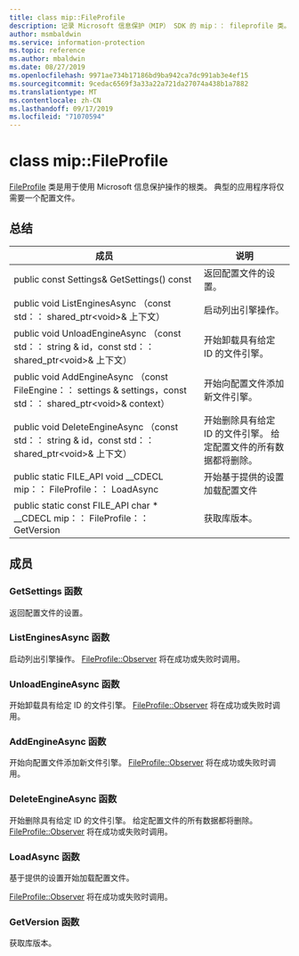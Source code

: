 ```yaml
---
title: class mip::FileProfile
description: 记录 Microsoft 信息保护（MIP） SDK 的 mip：： fileprofile 类。
author: msmbaldwin
ms.service: information-protection
ms.topic: reference
ms.author: mbaldwin
ms.date: 08/27/2019
ms.openlocfilehash: 9971ae734b17186bd9ba942ca7dc991ab3e4ef15
ms.sourcegitcommit: 9cedac6569f3a33a22a721da27074a438b1a7882
ms.translationtype: MT
ms.contentlocale: zh-CN
ms.lasthandoff: 09/17/2019
ms.locfileid: "71070594"
---
```

# <a name="class-mipfileprofile"></a>class mip::FileProfile 
[FileProfile](class_mip_fileprofile.md) 类是用于使用 Microsoft 信息保护操作的根类。
典型的应用程序将仅需要一个配置文件。
  
## <a name="summary"></a>总结
 成员                        | 说明                                
--------------------------------|---------------------------------------------
public const Settings& GetSettings() const  |  返回配置文件的设置。
public void ListEnginesAsync （const std：： shared_ptr\<void\>& 上下文）  |  启动列出引擎操作。
public void UnloadEngineAsync （const std：： string & id，const std：： shared_ptr\<void\>& 上下文）  |  开始卸载具有给定 ID 的文件引擎。
public void AddEngineAsync （const FileEngine：： settings & settings，const std：： shared_ptr\<void\>& context）  |  开始向配置文件添加新文件引擎。
public void DeleteEngineAsync （const std：： string & id，const std：： shared_ptr\<void\>& 上下文）  |  开始删除具有给定 ID 的文件引擎。 给定配置文件的所有数据都将删除。
public static FILE_API void __CDECL mip：： FileProfile：： LoadAsync | 开始基于提供的设置加载配置文件
public static const FILE_API char * __CDECL mip：： FileProfile：： GetVersion | 获取库版本。


## <a name="members"></a>成员
  
### <a name="getsettings-function"></a>GetSettings 函数
返回配置文件的设置。
  
### <a name="listenginesasync-function"></a>ListEnginesAsync 函数
启动列出引擎操作。
[FileProfile::Observer](class_mip_fileprofile_observer.md) 将在成功或失败时调用。
  
### <a name="unloadengineasync-function"></a>UnloadEngineAsync 函数
开始卸载具有给定 ID 的文件引擎。
[FileProfile::Observer](class_mip_fileprofile_observer.md) 将在成功或失败时调用。
  
### <a name="addengineasync-function"></a>AddEngineAsync 函数
开始向配置文件添加新文件引擎。
[FileProfile::Observer](class_mip_fileprofile_observer.md) 将在成功或失败时调用。
  
### <a name="deleteengineasync-function"></a>DeleteEngineAsync 函数
开始删除具有给定 ID 的文件引擎。 给定配置文件的所有数据都将删除。
[FileProfile::Observer](class_mip_fileprofile_observer.md) 将在成功或失败时调用。

### <a name="loadasync-function"></a>LoadAsync 函数
基于提供的设置开始加载配置文件。

[FileProfile::Observer](class_mip_fileprofile_observer.md) 将在成功或失败时调用。

### <a name="getversion-function"></a>GetVersion 函数
获取库版本。
